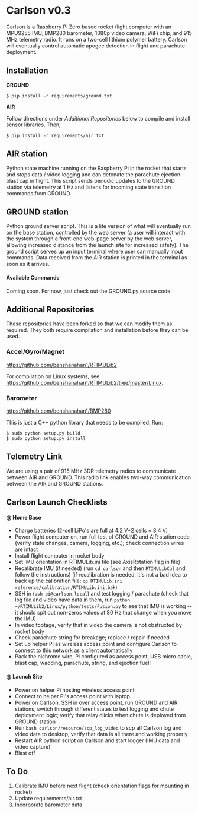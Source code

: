 # Carlson v0.3

Carlson is a Raspberry Pi Zero based rocket flight computer with an MPU9255 IMU, BMP280 barometer, 1080p video camera, WiFi chip, and 915 MHz telemetry radio. It runs on a two-cell lithium polymer battery. Carlson will eventually control automatic apogee detection in flight and parachute deployment.

## Installation 

**GROUND**

    $ pip install -r requirements/ground.txt

**AIR**

Follow directions under *Additional Repositories* below to compile and install sensor libraries. Then,

    $ pip install -r requirements/air.txt

## AIR station 

Python state machine running on the Raspberry Pi in the rocket that starts and stops data / video logging and can detonate the parachute ejection blast cap in flight. This script sends periodic updates to the GROUND station via telemetry at 1 Hz and listens for incoming state transition commands from GROUND. 

## GROUND station 

Python ground server script. This is a lite version of what will eventually run on the base station, controlled by the web server (a user will interact with the system through a front-end web-page server by the web server, allowing increased distance from the launch site for increased safety). The ground script serves up an input terminal where user can manually input commands. Data received from the AIR station is printed in the terminal as soon as it arrives.

#### Available Commands

Coming soon. For now, just check out the GROUND.py source code.

## Additional Repositories 

These repositories have been forked so that we can modify them as required. They both require compilation and installation before they can be used.

### Accel/Gyro/Magnet 

https://github.com/benshanahan1/RTIMULib2

For compilation on Linux systems, see https://github.com/benshanahan1/RTIMULib2/tree/master/Linux.

### Barometer 

https://github.com/benshanahan1/BMP280

This is just a C++ python library that needs to be compiled. Run:

	$ sudo python setup.py build
	$ sudo python setup.py install

## Telemetry Link 

We are using a pair of 915 MHz 3DR telemetry radios to communicate between AIR and GROUND. This radio link enables two-way communication between the AIR and GROUND stations.

## Carlson Launch Checklists 

#### @ Home Base 

- Charge batteries (2-cell LiPo's are full at 4.2 V*2 cells = 8.4 V)
- Power flight computer on, run full test of GROUND and AIR station code (verify state changes, camera, logging, etc.); check connection wires are intact
- Install flight computer in rocket body
- Set IMU orientation in RTIMULib.ini file (see AxisRotation flag in file)
- Recalibrate IMU (if needed) (run `cd carlson` and then `RTIMULibCal` and follow the instructions) (if recalibration is needed, it's not a bad idea to back up the calibration file: `cp RTIMULib.ini reference/calibration/RTIMULib.ini.bak`)
- SSH in (`ssh pi@carlson.local`) and test logging / parachute (check that log file and video have data in them, run `python ~/RTIMULib2/Linux/python/tests/Fusion.py` to see that IMU is working -- it should spit out non-zeros values at 80 Hz that change when you move the IMU)
- In video footage, verify that in video the camera is not obstructed by rocket body
- Check parachute string for breakage; replace / repair if needed
- Set up helper Pi as wireless access point and configure Carlson to connect to this network as a client automatically
- Pack the nichrome wire, Pi configured as access point, USB micro cable, blast cap, wadding, parachute, string, and ejection fuel!

#### @ Launch Site 

- Power on helper Pi hosting wireless access point
- Connect to helper Pi's access point with laptop
- Power on Carlson, SSH in over access point, run GROUND and AIR stations, switch through different states to test logging and chute deployment logic; verify that relay clicks when chute is deployed from GROUND station
- Run `bash carlson/resource/scp_log_video` to scp all Carlson log and video data to desktop, verify that data is all there and working properly
- Restart AIR python script on Carlson and start logger (IMU data and video capture)
- Blast off

## To Do 

1. Calibrate IMU before next flight (check orientation flags for mounting in rocket)
2. Update requirements/air.txt
3. Incorporate barometer data